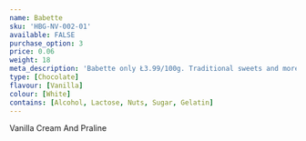 ```yaml
---
name: Babette
sku: 'HBG-NV-002-01'
available: FALSE
purchase_option: 3
price: 0.06
weight: 18
meta_description: 'Babette only Ł3.99/100g. Traditional sweets and more at Humbugs Confectionery Store. Specialists in satisfying your sweet tooth!'
type: [Chocolate]
flavour: [Vanilla]
colour: [White]
contains: [Alcohol, Lactose, Nuts, Sugar, Gelatin]
---
```

Vanilla Cream And Praline